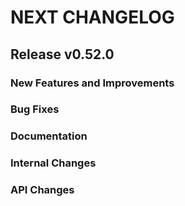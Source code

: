 # NEXT CHANGELOG

## Release v0.52.0

### New Features and Improvements

### Bug Fixes

### Documentation

### Internal Changes

### API Changes
